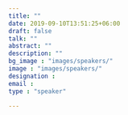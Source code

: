 ```yaml
---
title: ""
date: 2019-09-10T13:51:25+06:00
draft: false
talk: ""
abstract: ""
description: ""
bg_image : "images/speakers/"
image : "images/speakers/"
designation : 
email : 
type : "speaker"

---
```


